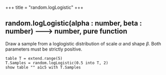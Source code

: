 +++
title = "random.logLogistic"
+++

## random.logLogistic(alpha : number, beta : number) 🡒 number, pure function

Draw a sample from a loglogistic distribution of scale $\alpha$ and shape $\beta$. Both parameters must be strictly positive.

```envision
table T = extend.range(5)
T.Samples = random.logLogistic(0.5 into T, 2)
show table "" a1c5 with T.Samples
```
